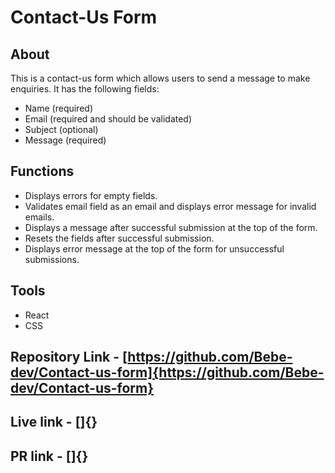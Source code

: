 # Contact-Us Form
## About
   This is a contact-us form which allows users to send a message to make enquiries. It has the following fields:
   - Name (required)
   - Email (required and should be validated)
   - Subject (optional)
   - Message (required)
## Functions
  - Displays errors for empty fields.
  - Validates email field as an email and displays error message for invalid emails.
  - Displays a message after successful submission at the top of the form.
  - Resets the fields after successful submission.
  - Displays error message at the top of the form for unsuccessful submissions.
  
## Tools 
  - React
  - CSS

## Repository Link - [https://github.com/Bebe-dev/Contact-us-form]{https://github.com/Bebe-dev/Contact-us-form}
## Live link - []{}
## PR link - []{}